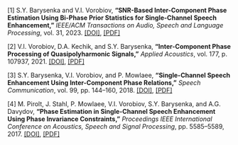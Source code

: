 [1] S.Y. Barysenka and V.I. Vorobiov, **“SNR-Based Inter-Component Phase Estimation Using Bi-Phase Prior Statistics for Single-Channel Speech Enhancement,”** *IEEE/ACM Transactions on Audio, Speech and Language Processing*, vol. 31, 2023. [[DOI]](https://doi.org/10.1109/TASLP.2023.3284514), [[PDF]](https://github.com/SiarheiBarysenka/Publications/blob/main/2023-barysenka.pdf)

[2] V.I. Vorobiov, D.A. Kechik, and S.Y. Barysenka, **“Inter-Component Phase Processing of Quasipolyharmonic Signals,”** *Applied Acoustics*, vol. 177, p. 107937, 2021. [[DOI]](https://doi.org/10.1016/j.apacoust.2021.107937), [[PDF]](https://github.com/SiarheiBarysenka/Publications/blob/main/2021-vorobiov.pdf)

[3] S.Y. Barysenka, V.I. Vorobiov, and P. Mowlaee, **“Single-Channel Speech Enhancement Using Inter-Component Phase Relations,”** *Speech Communication*, vol. 99, pp. 144–160, 2018. [[DOI]](https://doi.org/10.1016/j.specom.2018.03.009), [[PDF]](https://github.com/SiarheiBarysenka/Publications/blob/main/2018-barysenka.pdf)

[4] M. Pirolt, J. Stahl, P. Mowlaee, V.I. Vorobiov, S.Y. Barysenka, and A.G. Davydov, **“Phase Estimation in Single-Channel Speech Enhancement Using Phase Invariance Constraints,”** *Proceedings IEEE International Conference on Acoustics, Speech and Signal Processing*, pp. 5585–5589, 2017. [[DOI]](https://doi.org/10.1109/icassp.2017.7953225), [[PDF]](https://github.com/SiarheiBarysenka/Publications/blob/main/2017-pirolt.pdf)

